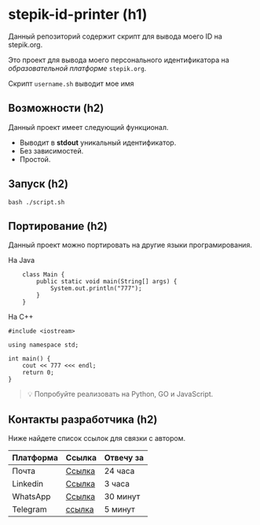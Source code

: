 # stepik-id-printer (h1)
Данный репозиторий содержит скрипт для вывода моего ID на stepik.org.

Это проект для вывода моего персонального идентификатора на *образовательной платформе* ```stepik.org```.

Скрипт ```username.sh``` выводит мое имя
## Возможности (h2)
Данный проект имеет следующий функционал.
* Выводит в __stdout__ уникальный идентификатор.
* Без зависимостей.
* Простой.
## Запуск (h2)
```
bash ./script.sh
```
## Портирование (h2)
Данный проект можно портировать на другие языки програмирования.

На Java
```
	class Main {
		public static void main(String[] args) {
			System.out.println("777");
		}
	}
```

На С++
```
#include <iostream>

using namespace std;

int main() {
	cout << 777 <<< endl;
	return 0;
}
```
> :bulb: Попробуйте реализовать на Python, GO и JavaScript.
## Контакты разработчика  (h2)
Ниже найдете список ссылок для связки c автором.

Платформа | Ссылка                             | Отвечу за |
----------|------------------------------------|-----------|
Почта     |[Ссылка](https://www.google.com/intl/ru/gmail/about/)| 24 часа |
Linkedin  |[Ссылка](https://www.linkedin.com/)| 3 часа |
WhatsApp  |[Ссылка](https://www.whatsapp.com/)| 30 минут |
Telegram  |[ссылка](https://www.telegram.com/)| 5 минут |

